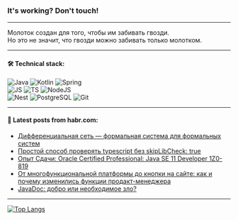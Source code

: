 ### It's working? Don't touch!

---
Молоток создан для того, чтобы им забивать гвозди. <br>
Но это не значит, что гвозди можно забивать только молотком.

---

#### 🛠️ Technical stack:

![Java](https://img.shields.io/badge/Java-informational?logo=Oracle&style=flat&logoColor=white&color=FF4500)
![Kotlin](https://img.shields.io/badge/Kotlin-informational?logo=Kotlin&style=flat&logoColor=white&color=774D97)
![Spring](https://img.shields.io/badge/SpringBoot-informational?logo=SpringBoot&style=flat&logoColor=white&color=6DB33F) <br>
![JS](https://img.shields.io/badge/JS-informational?logo=javaScript&style=flat&logoColor=black&color=F7Df1E)
![TS](https://img.shields.io/badge/TypeScript-informational?logo=typeScript&style=flat&logoColor=black&color=0667A8)
![NodeJS](https://img.shields.io/badge/NodeJS-informational?logo=node.js&style=flat&logoColor=white&color=70A760) <br>
![Nest](https://img.shields.io/badge/NestJS-informational?logo=NestJS&style=flat&logoColor=white&color=E0234E)
![PostgreSQL](https://img.shields.io/badge/PostgreSQL-informational?logo=PostgreSQL&style=flat&logoColor=white&color=DAA520)
![Git](https://img.shields.io/badge/Git-informational?logo=git&style=flat&logoColor=white&color=778899)

___

#### 💬 Latest posts from habr.com:

<!-- BLOG-POST-LIST:START -->
- [Дифференциальная сеть — формальная система для формальных систем](https://habr.com/ru/articles/752366/?utm_source=habrahabr&utm_medium=rss&utm_campaign=752366)
- [Простой способ проверять typescript без skipLibCheck: true](https://habr.com/ru/articles/752346/?utm_source=habrahabr&utm_medium=rss&utm_campaign=752346)
- [Опыт Сдачи: Oracle Certified Professional: Java SE 11 Developer 1Z0-819](https://habr.com/ru/articles/752350/?utm_source=habrahabr&utm_medium=rss&utm_campaign=752350)
- [От многофункциональной платформы до кнопки на сайте: как и почему изменились функции продакт-менеджера](https://habr.com/ru/companies/kaspersky/articles/752246/?utm_source=habrahabr&utm_medium=rss&utm_campaign=752246)
- [JavaDoc: добро или необходимое зло?](https://habr.com/ru/companies/X5Tech/articles/752338/?utm_source=habrahabr&utm_medium=rss&utm_campaign=752338)
<!-- BLOG-POST-LIST:END -->

---
[![Top Langs](https://github-readme-stats-git-master-advtsetting-gmailcom.vercel.app/api/top-langs/?username=zloylis&langs_count=10&hide_title=false&title_color=e6edf3&size_weight=0.5&count_weight=0.5&layout=compact&hide_border=true&theme=dracula)](https://github.com/zloylis)

<!-- ![GitHub stats](https://github-readme-stats-git-master-advtsetting-gmailcom.vercel.app/api?username=zloylis&show_icons=true&hide_border=true&theme=dracula&hide_title=true&include_all_commits=true&count_private=true&hide=contribs&hide_rank=true) -->
